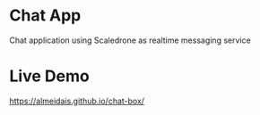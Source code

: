 # Chat App 

Chat application using Scaledrone as realtime messaging service 

# Live Demo

https://almeidais.github.io/chat-box/
